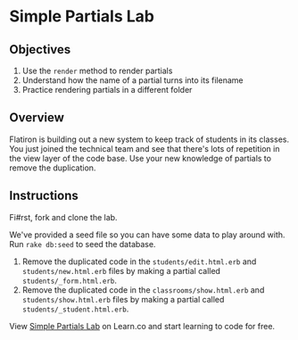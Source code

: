 # Simple Partials Lab

## Objectives

1. Use the `render` method to render partials
2. Understand how the name of a partial turns into its filename
3. Practice rendering partials in a different folder

## Overview

Flatiron is building out a new system to keep track of students in its classes. You just joined the technical team and see that there's lots of repetition in the view layer of the code base. Use your new knowledge of partials to remove the duplication.

## Instructions

Fi#rst, fork and clone the lab.

We've provided a seed file so you can have some data to play around with. Run `rake db:seed` to seed the database.

1. Remove the duplicated code in the `students/edit.html.erb` and `students/new.html.erb` files by making a partial called `students/_form.html.erb`.
2. Remove the duplicated code in the `classrooms/show.html.erb` and `students/show.html.erb` files by making a partial called `students/_student.html.erb`.

<p data-visibility='hidden'>View <a href='https://learn.co/lessons/simple-partials-lab' title='Simple Partials Lab'>Simple Partials Lab</a> on Learn.co and start learning to code for free.</p>
